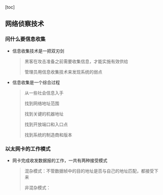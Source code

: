 [toc]

## 网络侦察技术

### 问什么要信息收集

- 信息收集技术是一把双刃剑

  > 黑客在攻击准备之前需要收集信息，才能实施有效供给
  >
  > 管理员用信息收集技术来发现系统的弱点

- 信息收集是一个综合过程

  > 从一些社会信息入手
  >
  > 找到网络地址范围
  >
  > 找到关键的机器地址
  >
  > 找到开放端口和入口点
  >
  > 找到系统的制造商和版本



### 以太网卡的工作模式

- 网卡完成收发数据报的工作，一共有两种接受模式

  > 混杂模式：不管数据帧中的目的地址是否与自己的地址匹配，都接受下来
  >
  > 非混杂模式：


